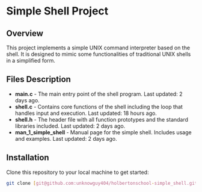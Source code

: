 # Simple Shell Project

## Overview

This project implements a simple UNIX command interpreter based on the shell. It is designed to mimic some functionalities of traditional UNIX shells in a simplified form.

## Files Description

- **main.c** - The main entry point of the shell program. Last updated: 2 days ago.
- **shell.c** - Contains core functions of the shell including the loop that handles input and execution. Last updated: 18 hours ago.
- **shell.h** - The header file with all function prototypes and the standard libraries included. Last updated: 2 days ago.
- **man_1_simple_shell** - Manual page for the simple shell. Includes usage and examples. Last updated: 2 days ago.

## Installation

Clone this repository to your local machine to get started:

```bash
git clone [git@github.com:unknowguy404/holbertonschool-simple_shell.git]
```
